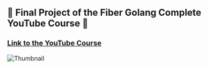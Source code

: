 ## 🎥 Final Project of the Fiber Golang Complete YouTube Course 🎥

### [Link to the YouTube Course](https://www.youtube.com/playlist?list=PLKHChjQo-jt0aqjbu4KNtZRoMHHrUMuxR)

![Thumbnail](https://github.com/user-attachments/assets/c2d9ae66-eb5b-4ac3-8823-74882de04381)

